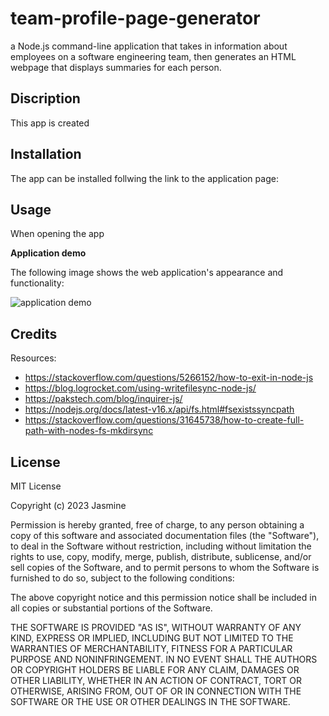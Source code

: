 # team-profile-page-generator
a Node.js command-line application that takes in information about employees on a software engineering team, then generates an HTML webpage that displays summaries for each person.

## Discription

This app is created 

## Installation

The app can be installed follwing the link to the application page:

## Usage 

When opening the app 

**Application demo**

The following image shows the web application's appearance and functionality:

![application demo](assets/...)

## Credits

Resources:
* https://stackoverflow.com/questions/5266152/how-to-exit-in-node-js
* https://blog.logrocket.com/using-writefilesync-node-js/
* https://pakstech.com/blog/inquirer-js/
* https://nodejs.org/docs/latest-v16.x/api/fs.html#fsexistssyncpath
* https://stackoverflow.com/questions/31645738/how-to-create-full-path-with-nodes-fs-mkdirsync


## License

MIT License

Copyright (c) 2023 Jasmine

Permission is hereby granted, free of charge, to any person obtaining a copy
of this software and associated documentation files (the "Software"), to deal
in the Software without restriction, including without limitation the rights
to use, copy, modify, merge, publish, distribute, sublicense, and/or sell
copies of the Software, and to permit persons to whom the Software is
furnished to do so, subject to the following conditions:

The above copyright notice and this permission notice shall be included in all
copies or substantial portions of the Software.

THE SOFTWARE IS PROVIDED "AS IS", WITHOUT WARRANTY OF ANY KIND, EXPRESS OR
IMPLIED, INCLUDING BUT NOT LIMITED TO THE WARRANTIES OF MERCHANTABILITY,
FITNESS FOR A PARTICULAR PURPOSE AND NONINFRINGEMENT. IN NO EVENT SHALL THE
AUTHORS OR COPYRIGHT HOLDERS BE LIABLE FOR ANY CLAIM, DAMAGES OR OTHER
LIABILITY, WHETHER IN AN ACTION OF CONTRACT, TORT OR OTHERWISE, ARISING FROM,
OUT OF OR IN CONNECTION WITH THE SOFTWARE OR THE USE OR OTHER DEALINGS IN THE
SOFTWARE.
